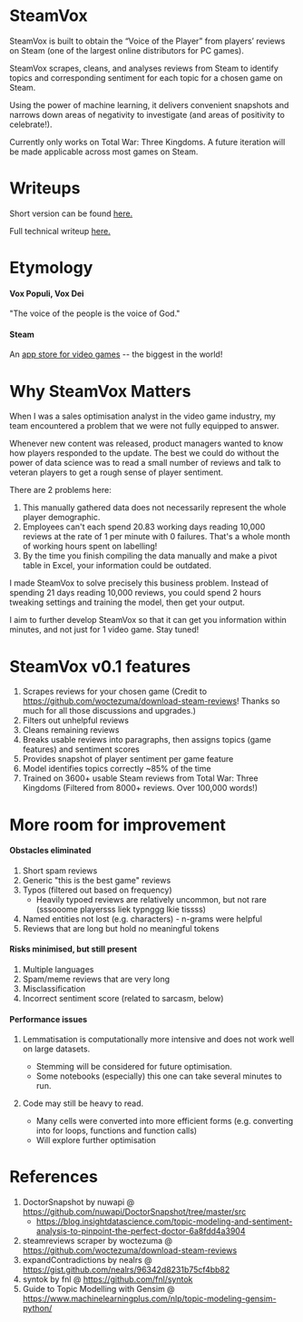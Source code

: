 # SteamVox

SteamVox is built to obtain the “Voice of the Player” from players’ reviews on Steam (one of the largest online distributors for PC games).

SteamVox scrapes, cleans, and analyses reviews from Steam to identify topics and corresponding sentiment for each topic for a chosen game on Steam.

Using the power of machine learning, it delivers convenient snapshots and narrows down areas of negativity to investigate (and areas of positivity to celebrate!).

Currently only works on Total War: Three Kingdoms. A future iteration will be made applicable across most games on Steam.


# Writeups

Short version can be found [here.](https://medium.com/@tangshuweialfred/steamvox-topic-modelling-sentiment-analysis-d83a88d3003a)

Full technical writeup [here.](https://medium.com/@tangshuweialfred/steamvox-topic-modelling-sentiment-analysis-technical-adc5b88f71a0)


# Etymology

#### Vox Populi, Vox Dei
"The voice of the people is the voice of God."

#### Steam

An [app store for video games](https://store.steampowered.com/) -- the biggest in the world!

# Why SteamVox Matters
When I was a sales optimisation analyst in the video game industry, my team encountered a problem that we were not fully equipped to answer.

Whenever new content was released, product managers wanted to know how players responded to the update. The best we could do without the power of data science was to read a small number of reviews and talk to veteran players to get a rough sense of player sentiment.

There are 2 problems here:

1. This manually gathered data does not necessarily represent the whole player demographic. 
2. Employees can't each spend 20.83 working days reading 10,000 reviews at the rate of 1 per minute with 0 failures. That's a whole month of working hours spent on labelling!
3. By the time you finish compiling the data manually and make a pivot table in Excel, your information could be outdated. 

I made SteamVox to solve precisely this business problem. Instead of spending 21 days reading 10,000 reviews, you could spend 2 hours tweaking settings and training the model, then get your output.

I aim to further develop SteamVox so that it can get you information within minutes, and not just for 1 video game. Stay tuned!


# SteamVox v0.1 features
1. Scrapes reviews for your chosen game (Credit to https://github.com/woctezuma/download-steam-reviews! Thanks so much for all those discussions and upgrades.)
2. Filters out unhelpful reviews
3. Cleans remaining reviews
4. Breaks usable reviews into paragraphs, then assigns topics (game features) and sentiment scores
5. Provides snapshot of player sentiment per game feature
6. Model identifies topics correctly ~85% of the time 
7. Trained on 3600+ usable Steam reviews from Total War: Three Kingdoms (Filtered from 8000+ reviews. Over 100,000 words!)


# More room for improvement

#### Obstacles eliminated
1. Short spam reviews
2. Generic "this is the best game" reviews
3. Typos (filtered out based on frequency)
    - Heavily typoed reviews are relatively uncommon, but not rare (sssooome playersss liek typnggg lkie tissss)
4. Named entities not lost (e.g. characters) - n-grams were helpful
5. Reviews that are long but hold no meaningful tokens

#### Risks minimised, but still present
1. Multiple languages
2. Spam/meme reviews that are very long
3. Misclassification
4. Incorrect sentiment score (related to sarcasm, below)

#### Performance issues
1. Lemmatisation is computationally more intensive and does not work well on large datasets.
    - Stemming will be considered for future optimisation.
    - Some notebooks (especially) this one can take several minutes to run.
    
2. Code may still be heavy to read. 
    - Many cells were converted into more efficient forms (e.g. converting into for loops, functions and function calls)
    - Will explore further optimisation

# References
1. DoctorSnapshot by nuwapi @ https://github.com/nuwapi/DoctorSnapshot/tree/master/src
    - https://blog.insightdatascience.com/topic-modeling-and-sentiment-analysis-to-pinpoint-the-perfect-doctor-6a8fdd4a3904
2. steamreviews scraper by woctezuma @ https://github.com/woctezuma/download-steam-reviews
3. expandContradictions by nealrs @ https://gist.github.com/nealrs/96342d8231b75cf4bb82
4. syntok by fnl @ https://github.com/fnl/syntok
5. Guide to Topic Modelling with Gensim @ https://www.machinelearningplus.com/nlp/topic-modeling-gensim-python/

